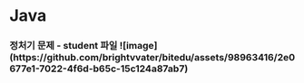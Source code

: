 # Java

<h3>정처기 문제 - student 파일
![image](https://github.com/brightvvater/bitedu/assets/98963416/2e0677e1-7022-4f6d-b65c-15c124a87ab7)
